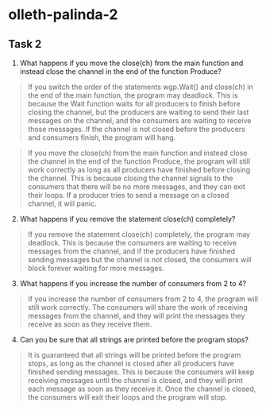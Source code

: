 # olleth-palinda-2

## Task 2
1. What happens if you move the close(ch) from the main function and instead close the channel in the end of the function Produce?
> If you switch the order of the statements wgp.Wait() and close(ch) in the end of the main function, the program may deadlock. This is because the Wait function waits for all producers to finish before closing the channel, but the producers are waiting to send their last messages on the channel, and the consumers are waiting to receive those messages. If the channel is not closed before the producers and consumers finish, the program will hang.

> If you move the close(ch) from the main function and instead close the channel in the end of the function Produce, the program will still work correctly as long as all producers have finished before closing the channel. This is because closing the channel signals to the consumers that there will be no more messages, and they can exit their loops. If a producer tries to send a message on a closed channel, it will panic.

2. What happens if you remove the statement close(ch) completely?
> If you remove the statement close(ch) completely, the program may deadlock. This is because the consumers are waiting to receive messages from the channel, and if the producers have finished sending messages but the channel is not closed, the consumers will block forever waiting for more messages.
3. What happens if you increase the number of consumers from 2 to 4?
> If you increase the number of consumers from 2 to 4, the program will still work correctly. The consumers will share the work of receiving messages from the channel, and they will print the messages they receive as soon as they receive them.
4. Can you be sure that all strings are printed before the program stops?
> It is guaranteed that all strings will be printed before the program stops, as long as the channel is closed after all producers have finished sending messages. This is because the consumers will keep receiving messages until the channel is closed, and they will print each message as soon as they receive it. Once the channel is closed, the consumers will exit their loops and the program will stop.